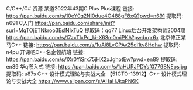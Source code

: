 C/C++/C# 资源
某道2022年43期C Plus Plus课程 
链接: https://pan.baidu.com/s/10eY0q2Nl0due4O488gF8xQ?pwd=n691 提取码: n691
C入门
https://pan.baidu.com/share/init?surl=MqTOjETNkroo3EslNIxTuQ 提取码：qq77
Linux后台开发架构师2004期
https://pan.baidu.com/s/17zxTIxPc_ki-X63m0miPKA?pwd=qr6x
北京修正某马C++
链接: https://pan.baidu.com/s/1uAi8LvGPAv25di1tv8Hdhw 提取码: n4pu
开课吧C++名企领航班
链接: https://pan.baidu.com/s/1Xr0YiSrx75jHX2xJghotEw?pwd=en89 提取码: en89
华q嵌入式
链接: https://pan.baidu.com/s/1aHURJPDYsf0779BNEosjbg 提取码: u87s
C++ 设计模式理论与实战大全
【51CTO-13912】C++ 设计模式理论与实战大全 https://www.alipan.com/s/AHaHJkqPN6K 